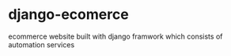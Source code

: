 # django-ecomerce
ecommerce website built with django framwork which consists of automation services
